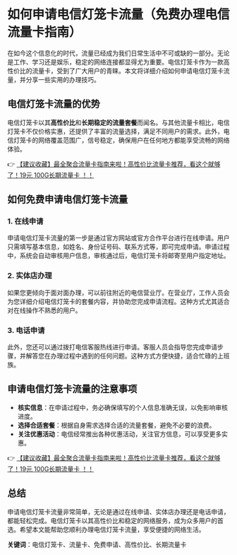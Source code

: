 # 如何申请电信灯笼卡流量（免费办理电信流量卡指南）

在如今这个信息化的时代，流量已经成为我们日常生活中不可或缺的一部分。无论是工作、学习还是娱乐，稳定的网络连接都显得尤为重要。电信灯笼卡作为一款高性价比的流量卡，受到了广大用户的青睐。本文将详细介绍如何申请电信灯笼卡流量，并分享一些实用的办理技巧。

## 电信灯笼卡流量的优势

电信灯笼卡以其**高性价比**和**长期稳定的流量套餐**而闻名。与其他流量卡相比，电信灯笼卡不仅价格实惠，还提供了丰富的流量选择，满足不同用户的需求。此外，电信灯笼卡的网络覆盖范围广，信号稳定，确保用户在任何地方都能享受流畅的网络体验。

👉 [【建议收藏】最全聚合流量卡指南来啦！高性价比流量卡推荐，看这个就够了！19元 100G长期流量卡 ！！](https://bit.ly/Liuliangka)

## 如何免费申请电信灯笼卡流量

### 1. 在线申请
申请电信灯笼卡流量的第一步是通过官方网站或官方合作平台进行在线申请。用户只需填写基本信息，如姓名、身份证号码、联系方式等，即可完成申请。申请过程中，系统会自动审核用户信息，审核通过后，电信灯笼卡将邮寄至用户指定地址。

### 2. 实体店办理
如果您更倾向于面对面办理，可以前往附近的电信营业厅。在营业厅，工作人员会为您详细介绍电信灯笼卡的套餐内容，并协助您完成申请流程。这种方式尤其适合对在线操作不熟悉的用户。

### 3. 电话申请
此外，您还可以通过拨打电信客服热线进行申请。客服人员会指导您完成申请步骤，并解答您在办理过程中遇到的任何问题。这种方式方便快捷，适合忙碌的上班族。

## 申请电信灯笼卡流量的注意事项

- **核实信息**：在申请过程中，务必确保填写的个人信息准确无误，以免影响审核进度。
- **选择合适套餐**：根据自身需求选择合适的流量套餐，避免不必要的浪费。
- **关注优惠活动**：电信经常推出各种优惠活动，关注官方信息，可以享受更多实惠。

👉 [【建议收藏】最全聚合流量卡指南来啦！高性价比流量卡推荐，看这个就够了！19元 100G长期流量卡 ！！](https://bit.ly/Liuliangka)

## 总结

申请电信灯笼卡流量非常简单，无论是通过在线申请、实体店办理还是电话申请，都能轻松完成。电信灯笼卡以其高性价比和稳定的网络服务，成为众多用户的首选。希望本文能帮助您顺利办理电信灯笼卡流量，享受便捷的网络生活。

**关键词**：电信灯笼卡、流量卡、免费申请、高性价比、长期流量卡